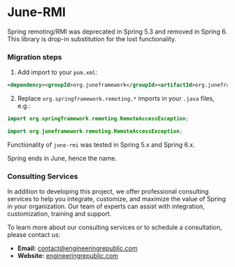 # June-RMI

Spring remoting/RMI was deprecated in Spring 5.3 and removed in Spring 6.
This library is drop-in substitution for the lost functionality.

### Migration steps

1. Add import to your `pom.xml`:
```xml
<dependency><groupId>org.juneframework</groupId><artifactId>org.juneframework.june-rmi</artifactId><version>5.3.36</version></dependency>
```

2. Replace `org.springframework.remoting.*` imports in your `.java` files, e.g.: 
```java
import org.springframework.remoting.RemoteAccessException;
```

```java
import org.juneframework.remoting.RemoteAccessException;
```

Functionality of `june-rmi` was tested in Spring 5.x and Spring 6.x.

Spring ends in June, hence the name.

### Consulting Services

In addition to developing this project, we offer professional consulting services
to help you integrate, customize, and maximize the value of Spring in your organization.
Our team of experts can assist with integration, customization, training and support.

To learn more about our consulting services or to schedule a consultation, please contact us:

- **Email:** [contact@engineeringrepublic.com](mailto:contact@engineeringrepublic.com)
- **Website:** [engineeringrepublic.com](https://engineeringrepublic.com)
